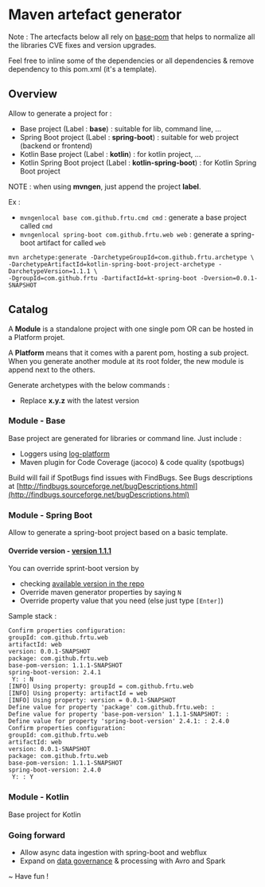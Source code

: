 # Maven artefact generator

Note : The artecfacts below all rely on [base-pom](https://search.maven.org/artifact/com.github.frtu.archetype/base-pom/1.1.0/pom) that helps to normalize all the libraries CVE fixes and version upgrades.

Feel free to inline some of the dependencies or all dependencies & remove dependency to this pom.xml (it's a template).

## Overview

Allow to generate a project for :

- Base project (Label : **base**) : suitable for lib, command line, ...
- Spring Boot project (Label : **spring-boot**) : suitable for web project (backend or frontend)
- Kotlin Base project (Label : **kotlin**) : for kotlin project, ...
- Kotlin Spring Boot project (Label : **kotlin-spring-boot**) : for Kotlin Spring Boot project

NOTE : when using **mvngen**, just append the project **label**.

Ex : 

* ```mvngenlocal base com.github.frtu.cmd cmd``` : generate a base project called ```cmd``` 
* ```mvngenlocal spring-boot com.github.frtu.web web``` : generate a spring-boot artifact for called ```web```

```
mvn archetype:generate -DarchetypeGroupId=com.github.frtu.archetype \
-DarchetypeArtifactId=kotlin-spring-boot-project-archetype -DarchetypeVersion=1.1.1 \
-DgroupId=com.github.frtu -DartifactId=kt-spring-boot -Dversion=0.0.1-SNAPSHOT
```

## Catalog

A **Module** is a standalone project with one single pom OR can be hosted in a Platform projet.

A **Platform** means that it comes with a parent pom, hosting a sub project. When you generate another module at its root folder, the new module is append next to the others.

Generate archetypes with the below commands :

- Replace **x.y.z** with the latest version

### Module - Base

Base project are generated for libraries or command line. Just include :

* Loggers using [log-platform](https://github.com/frtu/log-platform)
* Maven plugin for Code Coverage (jacoco) & code quality (spotbugs)

Build will fail if SpotBugs find issues with FindBugs. See Bugs descriptions at
[http://findbugs.sourceforge.net/bugDescriptions.html](http://findbugs.sourceforge.net/bugDescriptions.html)

### Module - Spring Boot

Allow to generate a spring-boot project based on a basic template. 


#### Override version - [version 1.1.1](https://github.com/frtu/archetypes/releases/tag/v1.1.1)

You can override sprint-boot version by 

* checking [available version in the repo](https://search.maven.org/artifact/org.springframework.boot/spring-boot-starter-parent)
* Override maven generator properties by saying ```N```
* Override property value that you need (else just type ```[Enter]```)

Sample stack :

```
Confirm properties configuration:
groupId: com.github.frtu.web
artifactId: web
version: 0.0.1-SNAPSHOT
package: com.github.frtu.web
base-pom-version: 1.1.1-SNAPSHOT
spring-boot-version: 2.4.1
 Y: : N
[INFO] Using property: groupId = com.github.frtu.web
[INFO] Using property: artifactId = web
[INFO] Using property: version = 0.0.1-SNAPSHOT
Define value for property 'package' com.github.frtu.web: :
Define value for property 'base-pom-version' 1.1.1-SNAPSHOT: :
Define value for property 'spring-boot-version' 2.4.1: : 2.4.0
Confirm properties configuration:
groupId: com.github.frtu.web
artifactId: web
version: 0.0.1-SNAPSHOT
package: com.github.frtu.web
base-pom-version: 1.1.1-SNAPSHOT
spring-boot-version: 2.4.0
 Y: : Y
```

### Module - Kotlin

Base project for Kotlin

### Going forward

* Allow async data ingestion with spring-boot and webflux
* Expand on [data governance](https://github.com/frtu/governance-toolbox) & processing with Avro and Spark

~ Have fun !
